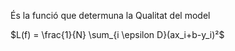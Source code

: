 És la funció que determuna la Qualitat del model

$L(f) = \frac{1}{N} \sum_{i \epsilon D}(ax_i+b-y_i)²$



